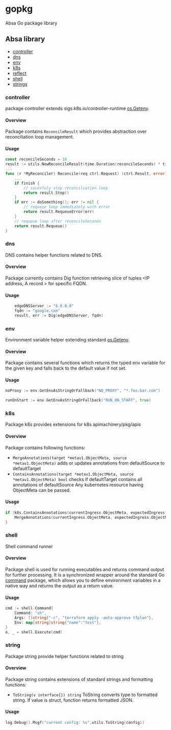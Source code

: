 # gopkg

Absa Go package library

## Absa library

- [controller](#controller)
- [dns](#dns)
- [env](#env)
- [k8s](#k8s)
- [reflect](#reflect)  
- [shell](#shell)
- [strings](#string)

### controller
package controller extends sigs.k8s.io/controller-runtime [os.Getenv](https://golang.org/pkg/os/#Getenv).
#### Overview
Package contains `ReconcileResult` which provides abstraction over reconciliation loop management.

#### Usage
```go
const reconcileSeconds = 10
result := utils.NewReconcileResult(time.Duration(reconcileSeconds) * time.Second)
...
func (r *MyReconciler) Reconcile(req ctrl.Request) (ctrl.Result, error) {
	...
	if finish {
		// sucesfuly stop reconciliation loop
		return result.Stop()
	}
	if err := doSomething(); err != nil {
		// requeue loop immediately with error
		return result.RequeueError(err)
	}
	// requeue loop after reconcileSeconds 
	return result.Requeue()
}
```

### dns
DNS contains helper functions related to DNS.
#### Overview
Package currently contains Dig function retrieving 
slice of tuples <IP address, A record > for specific FQDN.
#### Usage
```go
	edgeDNSServer := "8.8.8.8"
	fqdn := "google.com"
	result, err := Dig(edgeDNSServer, fqdn)
```

### env
Environment variable helper extending standard [os.Getenv](https://golang.org/pkg/os/#Getenv).
#### Overview
Package contains several functions which returns the typed env variable for the given 
key and falls back to the default value if not set.
#### Usage
```go
noProxy := env.GetEnvAsStringOrFallback("NO_PROXY", "*.foo.bar.com")
 
runOnStart := env.GetEnvAsStringOrFallback("RUN_ON_START", true)
```

### k8s
Package k8s provides extensions for k8s apimachinery/pkg/apis
#### Overview
Package contains following functions:
 - `MergeAnnotations(target *metav1.ObjectMeta, source *metav1.ObjectMeta)` adds or updates annotations from 
   defaultSource to defaultTarget
 - `ContainsAnnotations(target *metav1.ObjectMeta, source *metav1.ObjectMeta) bool` checks if defaultTarget 
   contains all annotations of defaultSource
Any kubernetes resource having ObjectMeta can be passed.  
#### Usage
```go
if !k8s.ContainsAnnotations(currentIngress.ObjectMeta, expectedIngress.ObjectMeta) {
    MergeAnnotations(currentIngress.ObjectMeta, expectedIngress.ObjectMeta)
}
```

### shell
Shell command runner 
#### Overview
Package shell is used for running executables and returns command output for further processing. It is a synchronized 
wrapper around the standard Go [command](https://golang.org/pkg/os/exec/#Cmd) package, which allows you to define environment variables in a native way 
and returns the output as a return value.
#### Usage
```go
cmd := shell.Command{
	Command: "sh",
	Args: []string{"-c", "terraform apply -auto-approve tfplan"},
	Env: map[string]string{"name":"test"},
}
o, _ = shell.Execute(cmd)
```

### string
Package string provide helper functions related to string
#### Overview
Package string contains extensions of standard strings and formatting functions:
- `ToString(v interface{}) string` ToString converts type to formatted string. If value is struct, function returns formatted JSON.

#### Usage
```go
log.Debug().Msgf("current config: %s",utils.ToString(config))
```
